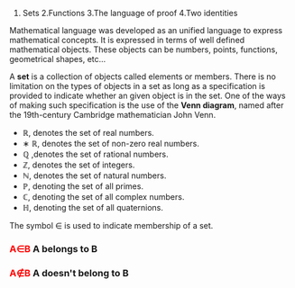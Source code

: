 <!DOCTYPE html>
<html>
<body>

1. Sets
2.Functions
3.The language of proof
4.Two identities

<p> Mathematical language was developed as an unified language to express mathematical concepts. It is expressed in terms of well defined mathematical objects. These objects can be numbers, points, functions, geometrical shapes, etc...</p>

<p>A <strong>set</strong> is a collection of objects called elements or members. There is no limitation on the types of objects in a set as long as a specification is provided to indicate whether an given object is in the set. One of the ways of making such specification is the use of the <strong>Venn diagram</strong>, named after the 19th-century Cambridge mathematician John Venn.</p>

<ul>
<li>ℝ, denotes the set of real numbers.</li>
<li>∗ ℝ, denotes the set of non-zero real numbers.</li>
<li>ℚ ,denotes the set of rational numbers.</li>
<li>ℤ, denotes the set of integers.</li>
<li>ℕ, denotes the set of natural numbers.</li>
<li>ℙ, denoting the set of all primes.</li>
<li>ℂ, denoting the set of all complex numbers.</li>
<li>ℍ, denoting the set of all quaternions.</li>
</ul>

The symbol ∈ is used to indicate membership of a set.

<h3> <span style="color:red">A∈B</span> A belongs to B</h3>
<h3> <span style="color:red">A∉B</span> A doesn't belong to B</h3>
</body>
</html>



